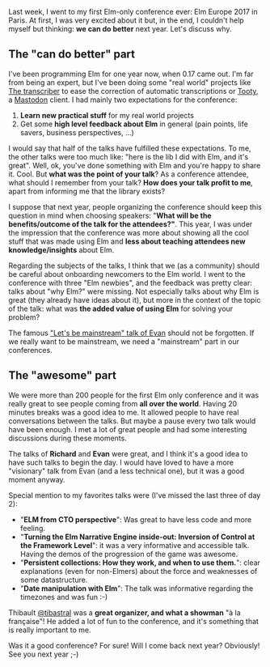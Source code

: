 <!-- 
.. title: Elm Europe 2017: What can we do better
.. slug: elm-europe-2017-what-can-we-do-better
.. date: 2017-06-13 08:00:00 UTC+02:00
.. tags: functional programming, conference, elm
.. category: 
.. link: 
.. description: 
.. type: text
-->

Last week, I went to my first Elm-only conference ever: Elm Europe 2017 in Paris. At first, I was very excited about it but, in the end, I couldn't help myself but thinking: __we can do better__ next year. Let's discuss why.

<!-- TEASER_END -->

## The "can do better" part

I've been programming Elm for one year now, when 0.17 came out. I'm far from being an expert, but I've been doing some "real world" projects like [The transcriber](https://github.com/vjousse/the-transcriber) to ease the correction of automatic transcriptions or [Tooty](https://github.com/n1k0/tooty), a [Mastodon](https://mastodon.social/about) client. I had mainly two expectations for the conference:

1. __Learn new practical stuff__ for my real world projects
2. Get some __high level feedback about Elm__ in general (pain points, life savers, business perspectives, …)

I would say that half of the talks have fulfilled these expectations. To me, the other talks were too much like: "here is the lib I did with Elm, and it's great". Well, ok, you've done something with Elm and you're happy to share it. Cool. But __what was the point of your talk__? As a conference attendee, what should I remember from your talk? __How does your talk profit to me__, apart from informing me that the library exists?

I suppose that next year, people organizing the conference should keep this question in mind when choosing speakers: "__What will be the benefits/outcome of the talk for the attendees?"__. This year, I was under the impression that the conference was more about showing all the cool stuff that was made using Elm and __less about teaching attendees new knowledge/insights__ about Elm.

Regarding the subjects of the talks, I think that we (as a community) should be careful about onboarding newcomers to the Elm world. I went to the conference with three "Elm newbies", and the feedback was pretty clear: talks about "why Elm?" were missing. Not especially talks about why Elm is great (they already have ideas about it), but more in the context of the topic of the talk: what was __the added value of using Elm__ for solving your problem?

The famous ["Let's be mainstream" talk of Evan](https://www.youtube.com/watch?v=oYk8CKH7OhE) should not be forgotten. If we really want to be mainstream, we need a "mainstream" part in our conferences.


## The "awesome" part

We were more than 200 people for the first Elm only conference and it was really great to see people coming from __all over the world__. Having 20 minutes breaks was a good idea to me. It allowed people to have real conversations between the talks. But maybe a pause every two talk would have been enough. I met a lot of great people and had some interesting discussions during these moments.

The talks of __Richard__ and __Evan__ were great, and I think it's a good idea to have such talks to begin the day. I would have loved to have a more "visionary" talk from Evan (and a less technical one), but it was a good moment anyway.

Special mention to my favorites talks were (I've missed the last three of day 2):

- "__ELM from CTO perspective__": Was great to have less code and more feeling.
- "__Turning the Elm Narrative Engine inside-out: Inversion of Control at the Framework Level__": it was a very informative and accessible talk. Having the demos of the progression of the game was awesome.
- "__Persistent collections: How they work, and when to use them.__": clear explanations (even for non-Elmers) about the force and weaknesses of some datastructure.
- "__Date manipulation with Elm__": The talk was informative regarding the timezones and was fun :-)

Thibault [@tibastral](http://twitter.com/tibastral) was a __great organizer, and what a showman__ "à la française"! He added a lot of fun to the conference, and it's something that is really important to me.

Was it a good conference? For sure! Will I come back next year? Obviously! See you next year ;-)

